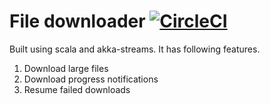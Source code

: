 # File downloader [![CircleCI](https://circleci.com/gh/sharmapankaj2512/resumable-downloader-scala-akka.svg?style=svg)](https://circleci.com/gh/sharmapankaj2512/resumable-downloader-scala-akka)

Built using scala and akka-streams. It has following features.
1. Download large files
2. Download progress notifications
3. Resume failed downloads
